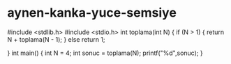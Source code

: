 # aynen-kanka-yuce-semsiye
#include <stdlib.h>
#include <stdio.h>
int toplama(int N) {
	if (N > 1)
	{
		return N + toplama(N - 1);
	}
	else 
		return 1;

}
	  int main() {
		  int N = 4;
		 int  sonuc = toplama(N);
		 printf("%d",sonuc);
	 }
